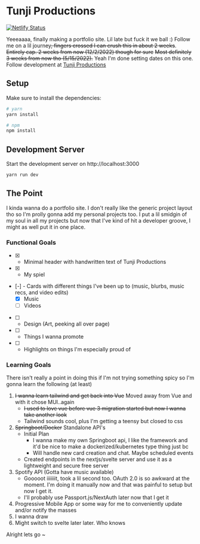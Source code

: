 # Tunji Productions

[![Netlify Status](https://api.netlify.com/api/v1/badges/75c5c3e8-bfb9-4579-a019-bebe485f0329/deploy-status)](https://app.netlify.com/sites/tunjiprod/deploys)

Yeeeaaaa, finally making a portfolio site. Lil late but fuck it we ball :)
Follow me on a lil journey~~, fingers crossed I can crush this in about 2 weeks~~. ~~Entirely cap. 2 weeks from now (12/2/2022) though for sure~~ ~~Most definitely 3 weeks from now tho (5/15/2022).~~
Yeah I'm done setting dates on this one.
Follow development at [Tunji Productions](https://www.tunjiproductions.com)

## Setup

Make sure to install the dependencies:

```bash
# yarn
yarn install

# npm
npm install
```

## Development Server

Start the development server on http://localhost:3000

```bash
yarn run dev
```

## The Point

I kinda wanna do a portfolio site. I don't really like the generic project layout tho so I'm prolly gonna add my personal projects too. I put a lil smidgin of my soul in all my projects but now that I've kind of hit a developer groove, I might as well put it in one place.

### Functional Goals

- [x] - Minimal header with handwritten text of Tunji Productions
- [x] - My spiel
- [-] - Cards with different things I've been up to (music, blurbs, music recs, and video edits)
  - [x] Music
  - [ ] Videos
- [ ] - Design (Art, peeking all over page)
- [ ] - Things I wanna promote
- [ ] - Highlights on things I'm especially proud of

### Learning Goals

There isn't really a point in doing this if I'm not trying something spicy so I'm gonna learn the following (at least)

1. ~~I wanna learn tailwind and get back into Vue~~ Moved away from Vue and with it chose MUI..again
   - ~~I used to love vue before vue 3 migration started but now I wanna take another look~~
   - Tailwind sounds cool, plus I'm getting a teensy but closed to css
2. ~~Springboot/Docker~~ Standalone API's
   - Initial Plan
      - I wanna make my own Springboot api, I like the framework and it'd be nice to make a dockerized/kubernetes type thing just bc
      - Will handle new card creation and chat. Maybe scheduled events
   - Created endpoints in the nextjs/svelte server and use it as a lightweight and secure free server
3. Spotify API (Gotta have music available)
   - Gooooot iiiiiiit, took a lil second too. OAuth 2.0 is so awkward at the moment. I'm doing it manually now and that was painful to setup but now I get it.
   - I'll probably use Passport.js/NextAuth later now that I get it
4. Progressive Mobile App or some way for me to conveniently update and/or notify the masses
5. I wanna draw
6. Might switch to svelte later later. Who knows

Alright lets go ~
